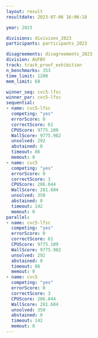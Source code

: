 ```yaml
---
layout: result
resultdate: 2023-07-06 16:06:18

year: 2023

divisions: divisions_2023
participants: participants_2023

disagreements: disagreements_2023
division: AUFBV
track: track_proof_exhibition
n_benchmarks: 353
time_limit: 1200
mem_limit: 60

winner_seq: cvc5-lfsc
winner_par: cvc5-lfsc
sequential:
- name: cvc5-lfsc
  competing: "yes"
  errorScore: 0
  correctScore: 61
  CPUScore: 9775.109
  WallScore: 9775.982
  unsolved: 292
  abstained: 0
  timeout: 86
  memout: 0
- name: cvc5
  competing: "yes"
  errorScore: 0
  correctScore: 3
  CPUScore: 286.044
  WallScore: 281.684
  unsolved: 350
  abstained: 0
  timeout: 142
  memout: 0
parallel:
- name: cvc5-lfsc
  competing: "yes"
  errorScore: 0
  correctScore: 61
  CPUScore: 9775.109
  WallScore: 9775.982
  unsolved: 292
  abstained: 0
  timeout: 86
  memout: 0
- name: cvc5
  competing: "yes"
  errorScore: 0
  correctScore: 3
  CPUScore: 286.044
  WallScore: 281.684
  unsolved: 350
  abstained: 0
  timeout: 142
  memout: 0
---
```

